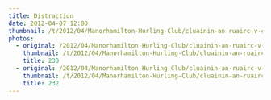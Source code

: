 ```yaml
---
title: Distraction
date: 2012-04-07 12:00
thumbnail: /t/2012/04/Manorhamilton-Hurling-Club/cluainin-an-ruairc-v-carrick-on-shannon/distraction/230.jpg
photos:
  - original: /2012/04/Manorhamilton-Hurling-Club/cluainin-an-ruairc-v-carrick-on-shannon/distraction/230.jpg
    thumbnail: /t/2012/04/Manorhamilton-Hurling-Club/cluainin-an-ruairc-v-carrick-on-shannon/distraction/230.jpg
    title: 230
  - original: /2012/04/Manorhamilton-Hurling-Club/cluainin-an-ruairc-v-carrick-on-shannon/distraction/232.jpg
    thumbnail: /t/2012/04/Manorhamilton-Hurling-Club/cluainin-an-ruairc-v-carrick-on-shannon/distraction/232.jpg
    title: 232
---
```

